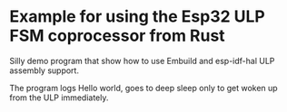 # Example for using the Esp32 ULP FSM coprocessor from Rust

Silly demo program that show how to use Embuild and esp-idf-hal ULP assembly support.

The program logs Hello world, goes to deep sleep only to get woken up from the ULP immediately.
